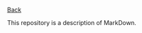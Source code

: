 [Back](https://github.com/AsunaSemoulin/exercise-markdown/blob/master/markdown.md)

This repository is a description of MarkDown.